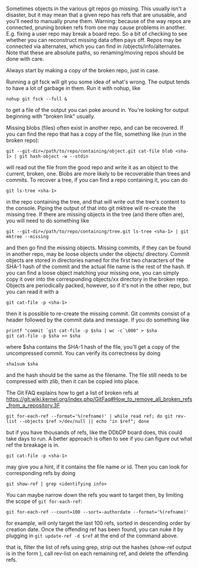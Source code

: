 Sometimes objects in the various git repos go missing. This usually isn't a disaster, but it may mean that a given repo has refs that are unusable, and you'll need to manually prune them. Warning: because of the way repos are connected, pruning broken refs from one may cause problems in another. E.g. fixing a user repo may break a board repo. So a bit of checking to see whether you can reconstruct missing data often pays off. Repos may be connected via alternates, which you can find in <repo>/objects/info/alternates. Note that these are absolute paths, so renaming/moving repos should be done with care.

Always start by making a copy of the broken repo, just in case.

Running a git fsck will git you some idea of what's wrong. The output tends to have a lot of garbage in them. Run it with nohup, like

    nohup git fsck --full & 

to get a file of the output you can poke around in. You're looking for output beginning with "broken link" usually.

Missing blobs (files) often exist in another repo, and can be recovered. If you can find the repo that has a copy of the file, something like (run in the broken repo):

    git --git-dir=/path/to/repo/containing/object.git cat-file blob <sha-1> | git hash-object -w --stdin

will read out the file from the good repo and write it as an object to the current, broken, one. Blobs are more likely to be recoverable than trees and commits. To recover a tree, if you can find a repo containing it, you can do 

    git ls-tree <sha-1>

in the repo containing the tree, and that will write out the tree's content to the console. Piping the output of that into git mktree will re-create the missing tree. If there are missing objects in the tree (and there often are), you will need to do something like

    git --git-dir=/path/to/repo/containing/tree.git ls-tree <sha-1> | git mktree --missing

and then go find the missing objects. Missing commits, if they can be found in another repo, may be loose objects under the objects/ directory. Commit objects are stored in directories named for the first two characters of the SHA-1 hash of the commit and the actual file name is the rest of the hash. If you can find a loose object matching your missing one, you can simply copy it over into the corresponding objects/xx directory in the broken repo. Objects are periodically packed, however, so if it's not in the other repo, but you can read it with a

    git cat-file -p <sha-1>

then it is possible to re-create the missing commit. Git commits consist of a header followed by the commit data and message. If you do something like 

    printf "commit `git cat-file -p $sha | wc -c`\000" > $sha
    git cat-file -p $sha >> $sha

where $sha contains the SHA-1 hash of the file, you'll get a copy of the uncompressed commit. You can verify its correctness by doing

    sha1sum $sha

and the hash should be the same as the filename. The file still needs to be compressed with zlib, then it can be copied into place.

The Git FAQ explains how to get a list of broken refs at https://git.wiki.kernel.org/index.php/GitFaq#How_to_remove_all_broken_refs_from_a_repository.3F

    git for-each-ref --format='%(refname)' | while read ref; do git rev-list --objects $ref >/dev/null || echo "in $ref"; done

but if you have thousands of refs, like the DDbDP board does, this could take days to run. A better approach is often to see if you can figure out what ref the breakage is in. 

    git cat-file -p <sha-1> 
  
may give you a hint, if it contains the file name or id. Then you can look for corresponding refs by doing

    git show-ref | grep <identifying info>

You can maybe narrow down the refs you want to target then, by limiting the scope of `git for-each-ref`:

    git for-each-ref --count=100 --sort=-authordate --format='%(refname)'
    
for example, will only target the last 100 refs, sorted in descending order by creation date. Once the offending ref has been found, you can nuke it by plugging in `git update-ref -d $ref` at the end of the command above.

that is, filter the list of refs using grep, strip out the hashes (show-ref output is in the form <sha-1> <ref-name>), call rev-list on each remaining ref, and delete the offending refs.
